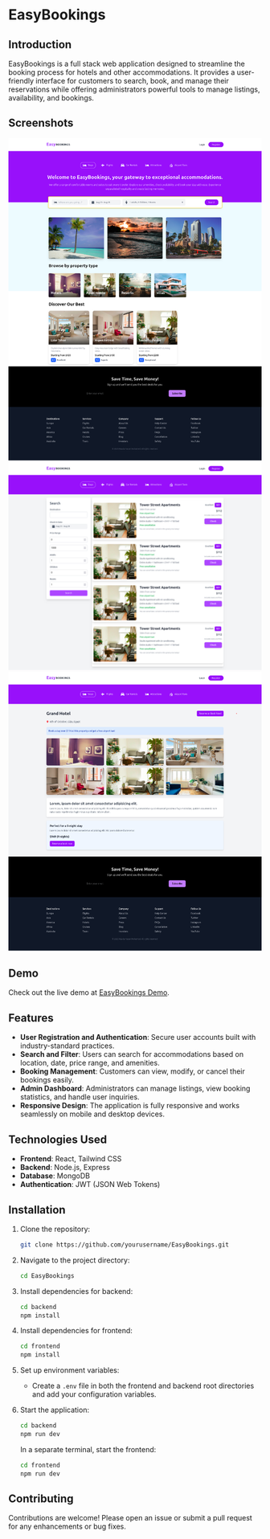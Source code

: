 # EasyBookings

## Introduction

EasyBookings is a full stack web application designed to streamline the booking process for hotels and other accommodations. It provides a user-friendly interface for customers to search, book, and manage their reservations while offering administrators powerful tools to manage listings, availability, and bookings.

## Screenshots

![Homepage](./docs/Homepage.png)
<br/>
![Search Results](./docs/search.png)
<br/>
![Booking Details](./docs/details.png)
<br/>

## Demo

Check out the live demo at [EasyBookings Demo](https://itseasybookings.vercel.app).

## Features

- **User Registration and Authentication**: Secure user accounts built with industry-standard practices.
- **Search and Filter**: Users can search for accommodations based on location, date, price range, and amenities.
- **Booking Management**: Customers can view, modify, or cancel their bookings easily.
- **Admin Dashboard**: Administrators can manage listings, view booking statistics, and handle user inquiries.
- **Responsive Design**: The application is fully responsive and works seamlessly on mobile and desktop devices.

## Technologies Used

- **Frontend**: React, Tailwind CSS
- **Backend**: Node.js, Express
- **Database**: MongoDB
- **Authentication**: JWT (JSON Web Tokens)

## Installation

1. Clone the repository:
   ```bash
   git clone https://github.com/yourusername/EasyBookings.git
   ```
2. Navigate to the project directory:
   ```bash
   cd EasyBookings
   ```
3. Install dependencies for backend:
   ```bash
   cd backend
   npm install
   ```
5. Install dependencies for frontend:
   ```bash
   cd frontend
   npm install
   ```
6. Set up environment variables:
   - Create a `.env` file in both the frontend and backend root directories and add your configuration variables.

7. Start the application:
   ```bash
   cd backend
   npm run dev
   ```
   In a separate terminal, start the frontend:
   ```bash
   cd frontend
   npm run dev
   ```

## Contributing

Contributions are welcome! Please open an issue or submit a pull request for any enhancements or bug fixes.

